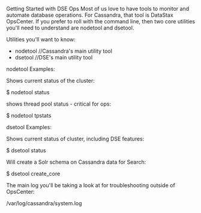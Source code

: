 Getting Started with DSE Ops
Most of us love to have tools to monitor and automate database operations. For Cassandra, that tool is DataStax OpsCenter. If you prefer to roll with the command line, then two core utilities you'll need to understand are nodetool and dsetool.

Utilities you'll want to know:

-	nodetool  //Cassandra's main utility tool
-	dsetool   //DSE's main utility tool

nodetool Examples:

Shows current status of the cluster:

$ nodetool status

shows thread pool status - critical for ops:

$ nodetool tpstats

dsetool Examples:

Shows current status of cluster, including DSE features:

$ dsetool status

Will create a Solr schema on Cassandra data for Search:

$ dsetool create_core

The main log you'll be taking a look at for troubleshooting outside of OpsCenter:

/var/log/cassandra/system.log

